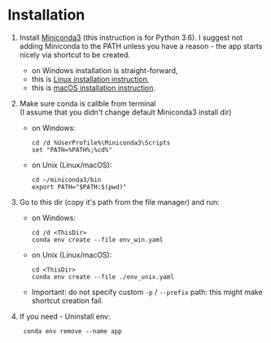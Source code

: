 # Installation

1. Install [Miniconda3](https://conda.io/miniconda.html) (this instruction
is for Python 3.6). I suggest not adding Miniconda to the PATH unless you 
have a reason - the app starts nicely via shortcut to be created.
    * on Windows installation is straight-forward,
    * this is [Linux installation instruction](https://conda.io/docs/user-guide/install/linux.html),
    * this is [macOS installation instruction](https://conda.io/docs/user-guide/install/macos.html).

2. Make sure conda is callble from terminal  
(I assume that you didn't change default Miniconda3 
install dir)
    * on Windows:

          cd /d %UserProfile%\Miniconda3\Scripts
          set "PATH=%PATH%;%cd%"

    * on Unix (Linux/macOS):

          cd ~/miniconda3/bin
          export PATH="$PATH:$(pwd)"

3. Go to this dir (copy it's path from the file manager) and run:
    * on Windows:

          cd /d <ThisDir>
          conda env create --file env_win.yaml

    * on Unix (Linux/macOS):

          cd <ThisDir>
          conda env create --file ./env_unix.yaml

   * Important: do not specify custom `-p` / `--prefix` path: this might make shortcut creation fail.
4. If you need - Uninstall env:

        conda env remove --name app
